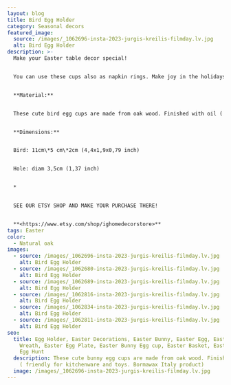 ```yaml
---
layout: blog
title: Bird Egg Holder
category: Seasonal decors
featured_image:
  source: /images/_1062696-insta-2023-jurgis-kreilis-filmday.lv.jpg
  alt: Bird Egg Holder
description: >-
  Make your Easter table decor special!


  You can use these cups also as napkin rings. Make joy in the holidays at home with taste!


  **Material:**


  These cute bird egg cups are made from oak wood. Finished with oil ( friendly for kitchenware and toys. Bormawax Italy product)


  **Dimensions:**


  Bird: 11cm\*5 cm\*2cm (4,4x1,9x0,79 inch)


  Hole: diam 3,5cm (1,37 inch)


  *


  SEE OUR ETSY SHOP AND MAKE YOUR PURCHASE THERE!


  **<https://www.etsy.com/shop/ighomedecorstore>**
tags: Easter
color:
  - Natural oak
images:
  - source: /images/_1062696-insta-2023-jurgis-kreilis-filmday.lv.jpg
    alt: Bird Egg Holder
  - source: /images/_1062680-insta-2023-jurgis-kreilis-filmday.lv.jpg
    alt: Bird Egg Holder
  - source: /images/_1062689-insta-2023-jurgis-kreilis-filmday.lv.jpg
    alt: Bird Egg Holder
  - source: /images/_1062816-insta-2023-jurgis-kreilis-filmday.lv.jpg
    alt: Bird Egg Holder
  - source: /images/_1062834-insta-2023-jurgis-kreilis-filmday.lv.jpg
    alt: Bird Egg Holder
  - source: /images/_1062811-insta-2023-jurgis-kreilis-filmday.lv.jpg
    alt: Bird Egg Holder
seo:
  title: Egg Holder, Easter Decorations, Easter Bunny, Easter Egg, Easter Egg
    Wreath, Easter Egg Plate, Easter Bunny Egg cup, Easter Basket, Easter Gift,
    Egg Hunt
  description: These cute bunny egg cups are made from oak wood. Finished with oil
    ( friendly for kitchenware and toys. Bormawax Italy product)
  image: /images/_1062696-insta-2023-jurgis-kreilis-filmday.lv.jpg
---
```


